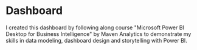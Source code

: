 # Dashboard

I created this dashboard by following along course "Microsoft Power BI Desktop for Business Intelligence" by Maven Analytics to demonstrate my skills in data modeling, dashboard design and storytelling with Power BI.
